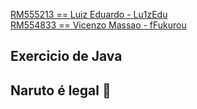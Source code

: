 
[RM555213 == Luiz Eduardo - Lu1zEdu](https://github.com/fFukurou) <br>
[RM554833 == Vicenzo Massao - fFukurou](https://github.com/Lu1zEdu)




















































































































































































































































































































































































































































































































































































































































































































































































































































































































































































































































## Exercicio de Java

## Naruto é legal 🗿

